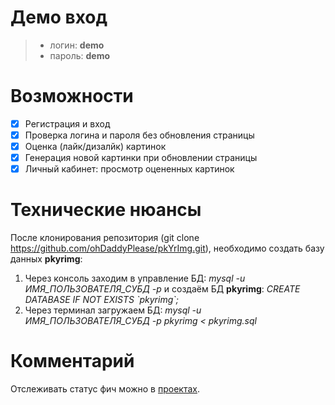 # Демо вход
> - логин: **demo**
> - пароль: **demo**

# Возможности

- [x] Регистрация и вход
- [x] Проверка логина и пароля без обновления страницы
- [x] Оценка (лайк/дизалйк) картинок
- [x] Генерация новой картинки при обновлении страницы
- [x] Личный кабинет: просмотр оцененных картинок

# Технические нюансы

После клонирования репозитория (git clone https://github.com/ohDaddyPlease/pkYrImg.git), необходимо создать базу данных **pkyrimg**:
1. Через консоль заходим в управление БД: *mysql -u ИМЯ_ПОЛЬЗОВАТЕЛЯ_СУБД -p* и создаём БД **pkyrimg**:
*CREATE DATABASE IF NOT EXISTS \`pkyrimg\`;*
2. Через терминал загружаем БД: 
*mysql -u ИМЯ_ПОЛЬЗОВАТЕЛЯ_СУБД -p pkyrimg < pkyrimg.sql*

# Комментарий

Отслеживать статус фич можно в [проектах](https://github.com/ohDaddyPlease/pkYrImg/projects).